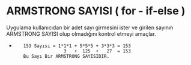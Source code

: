 # ARMSTRONG SAYISI ( for - if-else )

Uygulama kullanıcıdan bir adet sayı girmesini ister ve girilen sayının ARMSTRONG SAYISI olup olmadığını kontrol etmeyi amaçlar.

-        153 Sayısı = 1*1*1 + 5*5*5 + 3*3*3 = 153
                        3   +  125  +   27  = 153
         Bu Sayı Bir ARMSTRONG SAYISIDIR.
